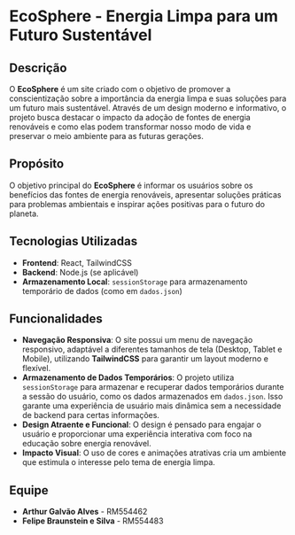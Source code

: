 # EcoSphere - Energia Limpa para um Futuro Sustentável

## Descrição

O **EcoSphere** é um site criado com o objetivo de promover a conscientização sobre a importância da energia limpa e suas soluções para um futuro mais sustentável. Através de um design moderno e informativo, o projeto busca destacar o impacto da adoção de fontes de energia renováveis e como elas podem transformar nosso modo de vida e preservar o meio ambiente para as futuras gerações.

## Propósito

O objetivo principal do **EcoSphere** é informar os usuários sobre os benefícios das fontes de energia renováveis, apresentar soluções práticas para problemas ambientais e inspirar ações positivas para o futuro do planeta.


## Tecnologias Utilizadas

- **Frontend**: React, TailwindCSS
- **Backend**: Node.js (se aplicável)
- **Armazenamento Local**: `sessionStorage` para armazenamento temporário de dados (como em `dados.json`)

## Funcionalidades

- **Navegação Responsiva**: O site possui um menu de navegação responsivo, adaptável a diferentes tamanhos de tela (Desktop, Tablet e Mobile), utilizando **TailwindCSS** para garantir um layout moderno e flexível.
- **Armazenamento de Dados Temporários**: O projeto utiliza `sessionStorage` para armazenar e recuperar dados temporários durante a sessão do usuário, como os dados armazenados em `dados.json`. Isso garante uma experiência de usuário mais dinâmica sem a necessidade de backend para certas informações.
- **Design Atraente e Funcional**: O design é pensado para engajar o usuário e proporcionar uma experiência interativa com foco na educação sobre energia renovável.
- **Impacto Visual**: O uso de cores e animações atrativas cria um ambiente que estimula o interesse pelo tema de energia limpa.


## Equipe

- **Arthur Galvão Alves** - RM554462
- **Felipe Braunstein e Silva** - RM554483
